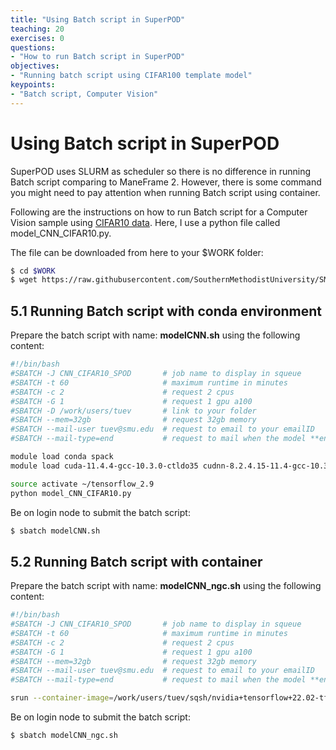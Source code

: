 ```yaml
---
title: "Using Batch script in SuperPOD"
teaching: 20
exercises: 0
questions:
- "How to run Batch script in SuperPOD"
objectives:
- "Running batch script using CIFAR100 template model"
keypoints:
- "Batch script, Computer Vision"
---
```


# Using Batch script in SuperPOD

SuperPOD uses SLURM as scheduler so there is no difference in running Batch script comparing to ManeFrame 2. However, there is some command you might need to pay attention when running Batch script using container.

Following are the instructions on how to run Batch script for a Computer Vision sample using [CIFAR10 data](https://www.cs.toronto.edu/~kriz/cifar.html). Here, I use a python file called model_CNN_CIFAR10.py. 

The file can be downloaded from here to your $WORK folder:

```bash
$ cd $WORK
$ wget https://raw.githubusercontent.com/SouthernMethodistUniversity/SMU_SuperPOD_101/e6315c29ca0542351b79233729708dfa16161cdf/files/model_CNN_CIFAR10.py
```

## 5.1 Running Batch script with conda environment

Prepare the batch script with name: **modelCNN.sh** using the following content:

```bash
#!/bin/bash
#SBATCH -J CNN_CIFAR10_SPOD       # job name to display in squeue
#SBATCH -t 60                     # maximum runtime in minutes
#SBATCH -c 2                      # request 2 cpus    
#SBATCH -G 1                      # request 1 gpu a100
#SBATCH -D /work/users/tuev       # link to your folder
#SBATCH --mem=32gb                # request 32gb memory
#SBATCH --mail-user tuev@smu.edu  # request to email to your emailID
#SBATCH --mail-type=end           # request to mail when the model **end**

module load conda spack
module load cuda-11.4.4-gcc-10.3.0-ctldo35 cudnn-8.2.4.15-11.4-gcc-10.3.0-eluwegp

source activate ~/tensorflow_2.9
python model_CNN_CIFAR10.py
```

Be on login node to submit the batch script:

```bash
$ sbatch modelCNN.sh
```

## 5.2 Running Batch script with container

Prepare the batch script with name: **modelCNN_ngc.sh** using the following content:

```bash
#!/bin/bash
#SBATCH -J CNN_CIFAR10_SPOD       # job name to display in squeue
#SBATCH -t 60                     # maximum runtime in minutes
#SBATCH -c 2                      # request 2 cpus    
#SBATCH -G 1                      # request 1 gpu a100
#SBATCH --mem=32gb                # request 32gb memory
#SBATCH --mail-user tuev@smu.edu  # request to email to your emailID
#SBATCH --mail-type=end           # request to mail when the model **end**

srun --container-image=/work/users/tuev/sqsh/nvidia+tensorflow+22.02-tf2-py3.sqsh --container-mounts=$WORK python $WORK/model_CNN_CIFAR10.py
```

Be on login node to submit the batch script:

```bash
$ sbatch modelCNN_ngc.sh
```
